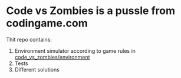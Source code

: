 # Code vs Zombies is a pussle from codingame.com
Thit repo contains:
1. Environment simulator according to game rules in <a href="">code_vs_zombies/environment</a>
2. Tests
3. Different solutions
